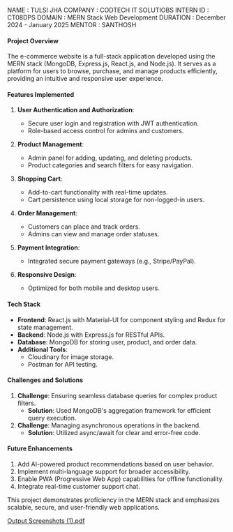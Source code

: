 NAME : TULSI JHA
COMPANY : CODTECH IT SOLUTIOBS 
INTERN ID : CT08DPS
DOMAIN : MERN Stack Web Development 
DURATION : December 2024 - January 2025 
MENTOR : SANTHOSH

#### **Project Overview**
The e-commerce website is a full-stack application developed using the MERN stack (MongoDB, Express.js, React.js, and Node.js). It serves as a platform for users to browse, purchase, and manage products efficiently, providing an intuitive and responsive user experience.

#### **Features Implemented**
1. **User Authentication and Authorization**:
   - Secure user login and registration with JWT authentication.
   - Role-based access control for admins and customers.

2. **Product Management**:
   - Admin panel for adding, updating, and deleting products.
   - Product categories and search filters for easy navigation.

3. **Shopping Cart**:
   - Add-to-cart functionality with real-time updates.
   - Cart persistence using local storage for non-logged-in users.

4. **Order Management**:
   - Customers can place and track orders.
   - Admins can view and manage order statuses.

5. **Payment Integration**:
   - Integrated secure payment gateways (e.g., Stripe/PayPal).

6. **Responsive Design**:
   - Optimized for both mobile and desktop users.

#### **Tech Stack**
- **Frontend**: React.js with Material-UI for component styling and Redux for state management.
- **Backend**: Node.js with Express.js for RESTful APIs.
- **Database**: MongoDB for storing user, product, and order data.
- **Additional Tools**: 
  - Cloudinary for image storage.
  - Postman for API testing.

#### **Challenges and Solutions**
1. **Challenge**: Ensuring seamless database queries for complex product filters.
   - **Solution**: Used MongoDB's aggregation framework for efficient query execution.
2. **Challenge**: Managing asynchronous operations in the backend.
   - **Solution**: Utilized async/await for clear and error-free code.

#### **Future Enhancements**
1. Add AI-powered product recommendations based on user behavior.
2. Implement multi-language support for broader accessibility.
3. Enable PWA (Progressive Web App) capabilities for offline functionality.
4. Integrate real-time customer support chat.

This project demonstrates proficiency in the MERN stack and emphasizes scalable, secure, and user-friendly web applications.

[Output Screenshots (1).pdf](https://github.com/user-attachments/files/18412209/Output.Screenshots.1.pdf)
